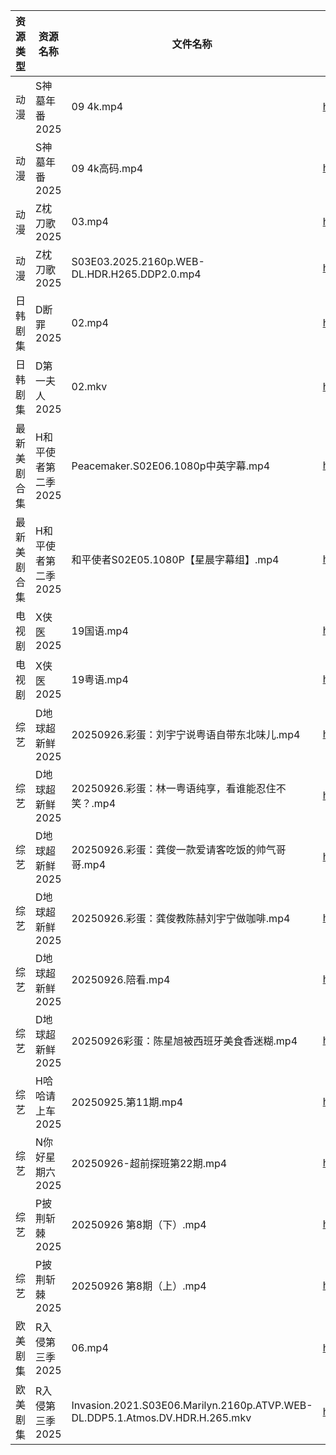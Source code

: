 | 资源类型   | 资源名称         | 文件名称                                                                         | 分享链接                                 | 更新时间                |
| ------ | ------------ | ---------------------------------------------------------------------------- | ------------------------------------ | ------------------- |
| 动漫     | S神墓年番2025    | 09 4k.mp4                                                                    | https://pan.quark.cn/s/06bfa06b8b35  | 2025-09-26 16:21:29 |
| 动漫     | S神墓年番2025    | 09 4k高码.mp4                                                                  | https://pan.quark.cn/s/06bfa06b8b35  | 2025-09-26 16:21:25 |
| 动漫     | Z枕刀歌2025     | 03.mp4                                                                       | https://pan.quark.cn/s/f52a0f306f79  | 2025-09-26 16:24:48 |
| 动漫     | Z枕刀歌2025     | S03E03.2025.2160p.WEB-DL.HDR.H265.DDP2.0.mp4                                 | https://pan.quark.cn/s/f52a0f306f79  | 2025-09-26 16:24:43 |
| 日韩剧集   | D断罪2025      | 02.mp4                                                                       | https://pan.quark.cn/s/d45212db96e7  | 2025-09-26 16:14:38 |
| 日韩剧集   | D第一夫人2025    | 02.mkv                                                                       | https://pan.quark.cn/s/e10ea3db461f  | 2025-09-26 01:14:50 |
| 最新美剧合集 | H和平使者第二季2025 | Peacemaker.S02E06.1080p中英字幕.mp4                                              | https://www.alipan.com/s/5Gf8XwFvkUq | 2025-09-26 15:58:31 |
| 最新美剧合集 | H和平使者第二季2025 | 和平使者S02E05.1080P【星晨字幕组】.mp4                                                  | https://www.alipan.com/s/5Gf8XwFvkUq | 2025-09-26 12:58:29 |
| 电视剧    | X侠医2025      | 19国语.mp4                                                                     | https://pan.quark.cn/s/9e02baaca836  | 2025-09-26 10:22:54 |
| 电视剧    | X侠医2025      | 19粤语.mp4                                                                     | https://pan.quark.cn/s/9e02baaca836  | 2025-09-26 10:22:50 |
| 综艺     | D地球超新鲜2025   | 20250926.彩蛋：刘宇宁说粤语自带东北味儿.mp4                                                 | https://pan.quark.cn/s/6d9ff5b2efaa  | 2025-09-26 16:26:30 |
| 综艺     | D地球超新鲜2025   | 20250926.彩蛋：林一粤语纯享，看谁能忍住不笑？.mp4                                              | https://pan.quark.cn/s/6d9ff5b2efaa  | 2025-09-26 16:26:27 |
| 综艺     | D地球超新鲜2025   | 20250926.彩蛋：龚俊一款爱请客吃饭的帅气哥哥.mp4                                               | https://pan.quark.cn/s/6d9ff5b2efaa  | 2025-09-26 16:26:37 |
| 综艺     | D地球超新鲜2025   | 20250926.彩蛋：龚俊教陈赫刘宇宁做咖啡.mp4                                                  | https://pan.quark.cn/s/6d9ff5b2efaa  | 2025-09-26 16:26:34 |
| 综艺     | D地球超新鲜2025   | 20250926.陪看.mp4                                                              | https://pan.quark.cn/s/6d9ff5b2efaa  | 2025-09-26 16:26:19 |
| 综艺     | D地球超新鲜2025   | 20250926彩蛋：陈星旭被西班牙美食香迷糊.mp4                                                  | https://pan.quark.cn/s/6d9ff5b2efaa  | 2025-09-26 16:26:23 |
| 综艺     | H哈哈请上车2025   | 20250925.第11期.mp4                                                            | https://pan.quark.cn/s/6a88287d5483  | 2025-09-26 10:15:29 |
| 综艺     | N你好星期六2025   | 20250926-超前探班第22期.mp4                                                        | https://www.alipan.com/s/g3wrHTFCcWV | 2025-09-26 13:59:15 |
| 综艺     | P披荆斩棘2025    | 20250926  第8期（下）.mp4                                                         | https://pan.quark.cn/s/9ae1eb01008d  | 2025-09-26 16:29:16 |
| 综艺     | P披荆斩棘2025    | 20250926 第8期（上）.mp4                                                          | https://pan.quark.cn/s/9ae1eb01008d  | 2025-09-26 16:29:19 |
| 欧美剧集   | R入侵第三季2025   | 06.mp4                                                                       | https://pan.quark.cn/s/8877297fc601  | 2025-09-26 16:20:16 |
| 欧美剧集   | R入侵第三季2025   | Invasion.2021.S03E06.Marilyn.2160p.ATVP.WEB-DL.DDP5.1.Atmos.DV.HDR.H.265.mkv | https://pan.quark.cn/s/8877297fc601  | 2025-09-26 16:20:12 |
